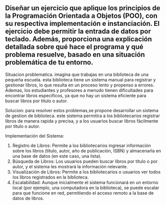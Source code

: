 Diseñar un ejercicio que aplique los principios de la Programación 
Orientada a Objetos (POO), con su respectiva implementación e 
instanciación. El ejercicio debe permitir la entrada de datos por 
teclado. Además, proporciona una explicación detallada sobre qué 
hace el programa y qué problema resuelve, basado en una situación 
problemática de tu entorno. 
------------------------------------------
Situacion problematica.
imagina que trabajas en una biblioteca de una pequeña escuela. esta biblioteca tiene un sistema manual para registrar y gestionar libros,
lo que resulta en un proceso lento y propenso a errores. Ademas, los estudiantes y profesores a menudo tienen dificultades para encontrar
libros especificos, ya que no hay un sistema eficiente para buscar libros por titulo o autor.

Solucion:
para resolver estos problemas,se propone desarrollar un sistema de gestion de biblioteca.
este sistema permitira a los bibliotecarios registrar libros de manera rapida y precisa, y a los usuarios buscar libros fácilmente
por título o autor.

Implementación del Sistema:

1. Registro de Libros: Permite a los bibliotecarios ingresar información sobre los libros (título, autor, año de publicación, ISBN)
y almacenarla en una base de datos (en este caso, una lista).
2. Búsqueda de Libros: Los usuarios pueden buscar libros por título o por autor, y el sistema les mostrará la información relevante.
3. Visualización de Libros: Permite a los bibliotecarios o usuarios ver todos los libros registrados en la biblioteca.
4. Escalabilidad: Aunque inicialmente el sistema funcionará en un entorno local (por ejemplo, una computadora en la biblioteca),
se puede escalar para que funcione en red, permitiendo el acceso remoto a la base de datos de libros.

